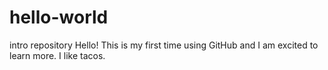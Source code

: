 # hello-world
intro repository 
Hello!
This is my first time using GitHub and I am excited to learn more.
I like tacos.
